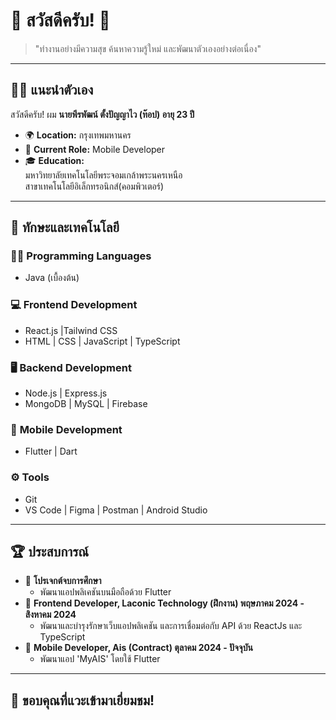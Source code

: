 # 👋 สวัสดีครับ! 🌟

> "ทำงานอย่างมีความสุข ค้นหาความรู้ใหม่ และพัฒนาตัวเองอย่างต่อเนื่อง"

---

## 🙋‍♂️ แนะนำตัวเอง

สวัสดีครับ! ผม **นายพีรพัฒน์ ตั้งปัญญาไว (ท๊อป) อายุ 23 ปี**  
- 🌍 **Location:** กรุงเทพมหานคร  
- 💼 **Current Role:** Mobile Developer  
- 🎓 **Education:**  
  มหาวิทยาลัยเทคโนโลยีพระจอมเกล้าพระนครเหนือ  
  สาขาเทคโนโลยีอิเล็กทรอนิกส์(คอมพิวเตอร์)

---

## 🔧 ทักษะและเทคโนโลยี

### 👨‍💻 **Programming Languages**
- Java (เบื้องต้น)

### 💻 **Frontend Development**
- React.js |Tailwind CSS
- HTML | CSS | JavaScript | TypeScript  

### 🖥️ **Backend Development**
- Node.js | Express.js  
- MongoDB | MySQL | Firebase

### 📱 **Mobile Development**
- Flutter | Dart

### ⚙️ **Tools**
- Git
- VS Code | Figma | Postman | Android Studio

---

## 🏆 ประสบการณ์
- 🌟 **โปรเจกต์จบการศึกษา**  
  - พัฒนาแอปพลิเคชันบนมือถือด้วย Flutter
- 🌟 **Frontend Developer, Laconic Technology (ฝึกงาน) พฤษภาคม 2024 - สิงหาคม 2024**  
  - พัฒนาและบำรุงรักษาเว็บแอปพลิเคชัน และการเชื่อมต่อกับ API ด้วย ReactJs และ TypeScript
- 🌟 **Mobile Developer, Ais (Contract) ตุลาคม 2024 - ปัจจุบัน**
  - พัฒนาแอป 'MyAIS' โดยใช้ Flutter

---

## 🎉 ขอบคุณที่แวะเข้ามาเยี่ยมชม!
